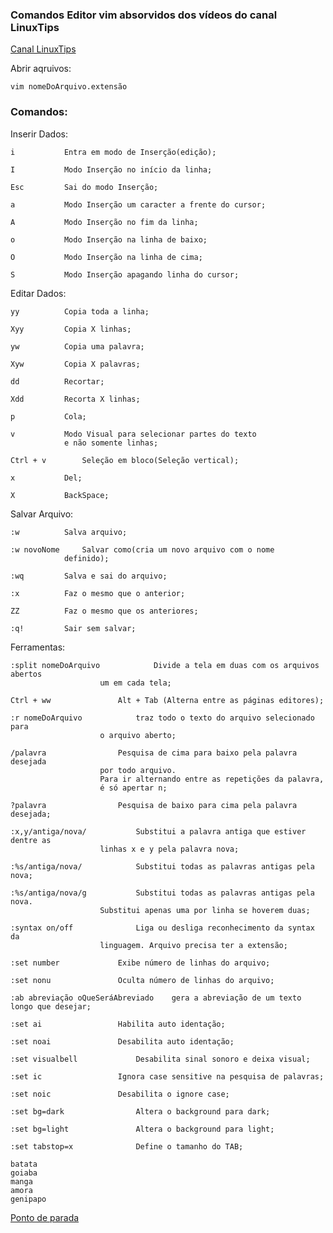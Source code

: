 ### Comandos Editor vim absorvidos dos vídeos do canal LinuxTips

[Canal LinuxTips](https://www.youtube.com/channel/UCJnKVGmXRXrH49Tvrx5X0Sw)

Abrir aqruivos:

	vim nomeDoArquivo.extensão


### Comandos:

Inserir Dados:

	i			Entra em modo de Inserção(edição);

	I			Modo Inserção no início da linha;

	Esc			Sai do modo Inserção;

	a			Modo Inserção um caracter a frente do cursor;

	A			Modo Inserção no fim da linha;

	o			Modo Inserção na linha de baixo;

	O			Modo Inserção na linha de cima;

	S			Modo Inserção apagando linha do cursor;

Editar Dados:

	yy			Copia toda a linha;
                                  
	Xyy			Copia X linhas;

	yw			Copia uma palavra;

	Xyw			Copia X palavras;
                                  
	dd			Recortar;
                                  
	Xdd			Recorta X linhas;
                                  
	p			Cola;
                                  
	v			Modo Visual para selecionar partes do texto
		 		e não somente linhas;

	Ctrl + v		Seleção em bloco(Seleção vertical);
	
	x			Del;

	X			BackSpace;


Salvar Arquivo:

	:w			Salva arquivo;

	:w novoNome		Salvar como(cria um novo arquivo com o nome
				definido);

	:wq			Salva e sai do arquivo;

	:x			Faz o mesmo que o anterior;

	ZZ			Faz o mesmo que os anteriores;

	:q!			Sair sem salvar;


Ferramentas:

	:split nomeDoArquivo			Divide a tela em duas com os arquivos abertos
						um em cada tela;

	Ctrl + ww				Alt + Tab (Alterna entre as páginas editores);
	
	:r nomeDoArquivo			traz todo o texto do arquivo selecionado para
						o arquivo aberto;
	
	/palavra				Pesquisa de cima para baixo pela palavra desejada
						por todo arquivo.
						Para ir alternando entre as repetições da palavra,
						é só apertar n;
	
	?palavra				Pesquisa de baixo para cima pela palavra desejada;

	:x,y/antiga/nova/			Substitui a palavra antiga que estiver dentre as
						linhas x e y pela palavra nova;

	:%s/antiga/nova/			Substitui todas as palavras antigas pela nova;

	:%s/antiga/nova/g			Substitui todas as palavras antigas pela nova.
						Substitui apenas uma por linha se hoverem duas;
	
	:syntax on/off				Liga ou desliga reconhecimento da syntax da 
						linguagem. Arquivo precisa ter a extensão;

	:set number				Exibe número de linhas do arquivo;

	:set nonu				Oculta número de linhas do arquivo;

	:ab abreviação oQueSeráAbreviado	gera a abreviação de um texto longo que desejar;

	:set ai					Habilita auto identação;

	:set noai				Desabilita auto identação;
	
	:set visualbell				Desabilita sinal sonoro e deixa visual;

	:set ic					Ignora case sensitive na pesquisa de palavras;

	:set noic				Desabilita o ignore case;

	:set bg=dark				Altera o background para dark;

	:set bg=light				Altera o background para light;

	:set tabstop=x				Define o tamanho do TAB;

	batata
	goiaba
	manga
	amora
	genipapo




[Ponto de parada](https://www.youtube.com/watch?v=_qShvkx8jK0)







